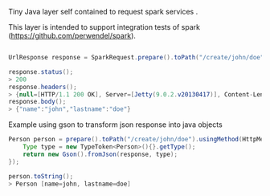 Tiny Java layer self contained to request spark services .

This layer is intended to support integration tests of spark (https://github.com/perwendel/spark).


```java

UrlResponse response = SparkRequest.prepare().toPath("/create/john/doe").usingMethod(HttpMethod.GET).submit();

response.status();
> 200
response.headers();
> {null=[HTTP/1.1 200 OK], Server=[Jetty(9.0.2.v20130417)], Content-Length=[27], Content-Type=[text/html; charset=UTF-8]}
response.body();
> {"name":"john","lastname":"doe"}
```

Example using gson to transform json response into java objects

```java
Person person = prepare().toPath("/create/john/doe").usingMethod(HttpMethod.GET).submit((response) -> {
	Type type = new TypeToken<Person>(){}.getType();
	return new Gson().fromJson(response, type);
});

person.toString();
> Person [name=john, lastname=doe]

```
